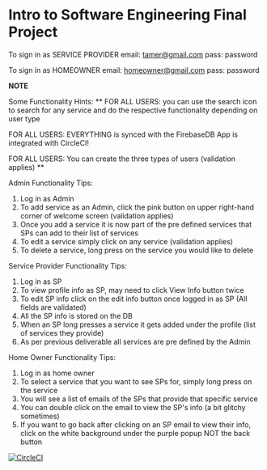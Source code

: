 # Intro to Software Engineering Final Project


To sign in as SERVICE PROVIDER
	email: tamer@gmail.com
	pass: password

To sign in as HOMEOWNER
	email: homeowner@gmail.com
	pass: password

**NOTE**

Some Functionality Hints:
**
FOR ALL USERS: you can use the search icon to search for any service and do the respective functionality depending on user type

FOR ALL USERS: EVERYTHING is synced with the FirebaseDB
App is integrated with CircleCI!

FOR ALL USERS: You can create the three types of users (validation applies)
**

Admin Functionality Tips:

1. Log in as Admin
2. To add service as an Admin, click the pink button on upper right-hand corner of welcome
screen (validation applies)
3. Once you add a service it is now part of the pre defined services that SPs can add to their list of services
4. To edit a service simply click on any service (validation applies)
5. To delete a service, long press on the service you would like to delete

Service Provider Functionality Tips:

1. Log in as SP
2. To view profile info as SP, may need to click View Info button twice 
3. To edit SP info click on the edit info button once logged in as SP (All fields are validated)
4. All the SP info is stored on the DB
5. When an SP long presses a service it gets added under the profile (list of services they provide)
6. As per previous deliverable all services are pre defined by the Admin

Home Owner Functionality Tips:

1. Log in as home owner
2. To select a service that you want to see SPs for, simply long press on the service
3. You will see a list of emails of the SPs that provide that specific service
4. You can double click on the email to view the SP's info (a bit glitchy sometimes)
5. If you want to go back after clicking on an SP email to view their info, click on the white background under the purple popup NOT the back button

[![CircleCI](https://circleci.com/gh/KateAThornley/SEG2105/tree/master.svg?style=svg&circle-token=2951f9661379fc415b480d2154fd2f1a7a24b7e2)](https://circleci.com/gh/KateAThornley/SEG2105/tree/master)
